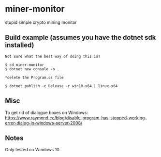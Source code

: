 # miner-monitor
stupid simple crypto mining monitor


## Build example (assumes you have the dotnet sdk installed)
    Not sure what the best way of doing this is?
    
    $ cd miner-monitor
    $ dotnet new console -o .

    *delete the Program.cs file

    $ dotnet publish -c Release -r win10-x64 | linux-x64


## Misc
To get rid of dialogue boxes on Windows:
    https://www.raymond.cc/blog/disable-program-has-stopped-working-error-dialog-in-windows-server-2008/


## Notes
Only tested on Windows 10.
